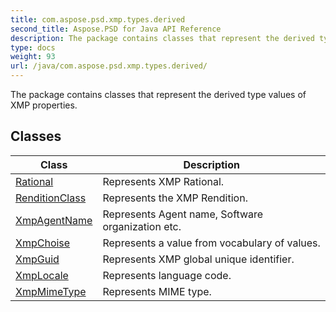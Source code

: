 ```yaml
---
title: com.aspose.psd.xmp.types.derived
second_title: Aspose.PSD for Java API Reference
description: The package contains classes that represent the derived type values of XMP properties.
type: docs
weight: 93
url: /java/com.aspose.psd.xmp.types.derived/
---
```



The package contains classes that represent the derived type values of XMP properties.


## Classes

| Class | Description |
| --- | --- |
| [Rational](../com.aspose.psd.xmp.types.derived/rational) | Represents XMP Rational. |
| [RenditionClass](../com.aspose.psd.xmp.types.derived/renditionclass) | Represents the XMP Rendition. |
| [XmpAgentName](../com.aspose.psd.xmp.types.derived/xmpagentname) | Represents Agent name, Software organization etc. |
| [XmpChoise<T>](../com.aspose.psd.xmp.types.derived/xmpchoise) | Represents a value from vocabulary of values. |
| [XmpGuid](../com.aspose.psd.xmp.types.derived/xmpguid) | Represents XMP global unique identifier. |
| [XmpLocale](../com.aspose.psd.xmp.types.derived/xmplocale) | Represents language code. |
| [XmpMimeType](../com.aspose.psd.xmp.types.derived/xmpmimetype) | Represents MIME type. |
